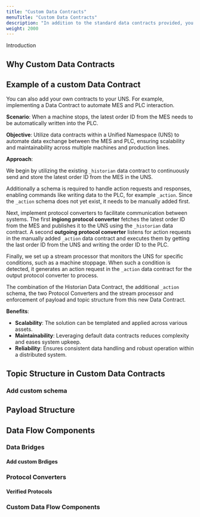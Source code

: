 ```yaml
---
title: "Custom Data Contracts"
menuTitle: "Custom Data Contracts"
description: "In addition to the standard data contracts provided, you can add your own."
weight: 2000
---
```


Introduction

## Why Custom Data Contracts

## Example of a custom Data Contract

You can also add your own contracts to your UNS.
For example, implementing a Data Contract to automate MES and PLC interaction.

**Scenario**: When a machine stops, the latest order ID from the MES needs to be automatically written into the PLC.

**Objective**: Utilize data contracts within a Unified Namespace (UNS) to automate data exchange between the MES and PLC, ensuring scalability and maintainability across multiple machines and production lines.

**Approach**:

We begin by utilizing the existing `_historian` data contract to continuously send and store the latest order ID from the MES in the UNS.

Additionally a schema is required to handle action requests and responses, enabling commands like writing data to the PLC, for example `_action`.
Since the `_action` schema does not yet exist, it needs to be manually added first.

Next, implement protocol converters to facilitate communication between systems.
The first **ingiong protocol converter** fetches the latest order ID from the MES and publishes it to the UNS using the `_historian` data contract.
A second **outgoing protocol converter** listens for action requests in the manually added `_action` data contract and executes them by getting the last order ID from the UNS and writing the order ID to the PLC.

Finally, we set up a stream processor that monitors the UNS for specific conditions, such as a machine stoppage. When such a condition is detected, it generates an action request in the `_action` data contract for the output protocol converter to process.

The combination of the Historian Data Contract, the additional `_action` schema, the two Protocol Converters and the stream processor and enforcement of payload and topic structure from this new Data Contract.

**Benefits**:

- **Scalability**: The solution can be templated and applied across various assets.
- **Maintainability**: Leveraging default data contracts reduces complexity and eases system upkeep.
- **Reliability**: Ensures consistent data handling and robust operation within a distributed system.

## Topic Structure in Custom Data Contracts

### Add custom schema

## Payload Structure

## Data Flow Components

### Data Bridges

#### Add custom Brdiges

### Protocol Converters

#### Verified Protocols

### Custom Data Flow Components
